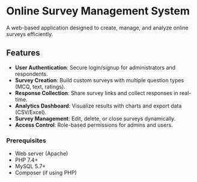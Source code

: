# Online Survey Management System

A web-based application designed to create, manage, and analyze online surveys efficiently.

## Features

- **User Authentication**: Secure login/signup for administrators and respondents.
- **Survey Creation**: Build custom surveys with multiple question types (MCQ, text, ratings).
- **Response Collection**: Share survey links and collect responses in real-time.
- **Analytics Dashboard**: Visualize results with charts and export data (CSV/Excel).
- **Survey Management**: Edit, delete, or close surveys dynamically.
- **Access Control**: Role-based permissions for admins and users.

### Prerequisites
- Web server (Apache)
- PHP 7.4+
- MySQL 5.7+
- Composer (if using PHP)

